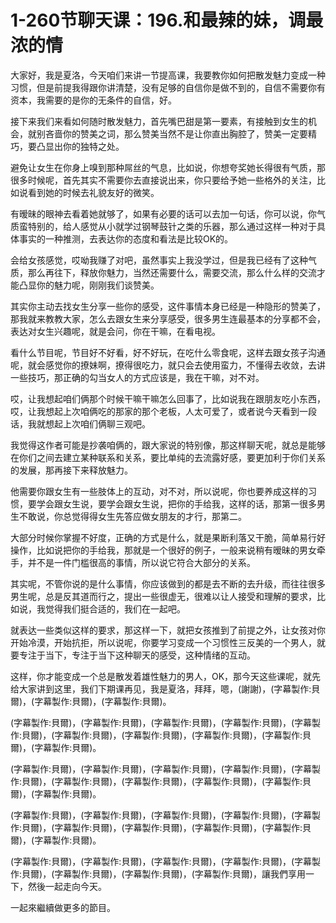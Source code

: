 # 1-260节聊天课：196.和最辣的妹，调最浓的情

大家好，我是夏洛，今天咱们来讲一节提高课，我要教你如何把散发魅力变成一种习惯，但是前提我得跟你讲清楚，没有足够的自信你是做不到的，自信不需要你有资本，我需要的是你的无条件的自信，好。

接下来我们来看如何随时散发魅力，首先嘴巴甜是第一要素，有接触到女生的机会，就别吝啬你的赞美之词，那么赞美当然不是让你直出胸腔了，赞美一定要精巧，要凸显出你的独特之处。

避免让女生在你身上嗅到那种屌丝的气息，比如说，你想夸奖她长得很有气质，那很多时候呢，首先其实不需要你去直接说出来，你只要给予她一些格外的关注，比如说看到她的时候去礼貌友好的微笑。

有暧昧的眼神去看着她就够了，如果有必要的话可以去加一句话，你可以说，你气质蛮特别的，给人感觉从小就学过钢琴鼓针之类的乐器，那么通过这样一种对于具体事实的一种推测，去表达你的态度和看法是比较OK的。

会给女孩感觉，哎呦我赚了对吧，虽然事实上我没学过，但是我已经有了这种气质，那么再往下，释放你魅力，当然还需要什么，需要交流，那么什么样的交流才能凸显你的魅力呢，刚刚我们谈赞美。

其实你主动去找女生分享一些你的感受，这件事情本身已经是一种隐形的赞美了，那我就来教教大家，怎么去跟女生来分享感受，很多男生连最基本的分享都不会，表达对女生兴趣呢，就是会问，你在干嘛，在看电视。

看什么节目呢，节目好不好看，好不好玩，在吃什么零食呢，这样去跟女孩子沟通呢，就会感觉你的撩妹啊，撩得很吃力，就只会去使用蛮力，不懂得去收敛，去讲一些技巧，那正确的勾当女人的方式应该是，我在干嘛，对不对。

哎，让我想起咱们俩那个时候干嘛干嘛怎么回事了，比如说我在跟朋友吃小东西，哎，让我想起上次咱俩吃的那家的那个老板，人太可爱了，或者说今天看到一段话，我就想起上次咱们俩聊三观吧。

我觉得这作者可能是抄袭咱俩的，跟大家说的特别像，那这样聊天呢，就总是能够在你们之间去建立某种联系和关系，要比单纯的去流露好感，要更加利于你们关系的发展，那再接下来释放魅力。

他需要你跟女生有一些肢体上的互动，对不对，所以说呢，你也要养成这样的习惯，要学会跟女生说，要学会跟女生说，把你的手给我，这样的话，那第一很多男生不敢说，你总觉得得女生先答应做女朋友的才行，那第二。

大部分时候你掌握不好度，正确的方式是什么，就是果断利落又干脆，简单易行好操作，比如说把你的手给我，那就是一个很好的例子，一般来说稍有暧昧的男女牵手，并不是一件门槛很高的事情，所以说它符合大部分的关系。

其实呢，不管你说的是什么事情，你应该做到的都是去不断的去升级，而往往很多男生呢，总是反其道而行之，提出一些很虚无，很难以让人接受和理解的要求，比如说，我觉得我们挺合适的，我们在一起吧。

就表达一些类似这样的要求，那这样一下，就把女孩推到了前提之外，让女孩对你开始冷漠，开始抗拒，所以说呢，你要学习变成一个习惯性三反美的一个男人，就要专注于当下，专注于当下这种聊天的感受，这种情绪的互动。

这样，你才能变成一个总是散发着雄性魅力的男人，OK，那今天这些课呢，就先给大家讲到这里，我们下期课再见，我是夏洛，拜拜，嗯，(謝謝)，(字幕製作:貝爾)，(字幕製作:貝爾)，(字幕製作:貝爾)。

(字幕製作:貝爾)，(字幕製作:貝爾)，(字幕製作:貝爾)，(字幕製作:貝爾)，(字幕製作:貝爾)，(字幕製作:貝爾)，(字幕製作:貝爾)，(字幕製作:貝爾)，(字幕製作:貝爾)，(字幕製作:貝爾)。

(字幕製作:貝爾)，(字幕製作:貝爾)，(字幕製作:貝爾)，(字幕製作:貝爾)，(字幕製作:貝爾)，(字幕製作:貝爾)，(字幕製作:貝爾)，(字幕製作:貝爾)，(字幕製作:貝爾)，(字幕製作:貝爾)。

(字幕製作:貝爾)，(字幕製作:貝爾)，(字幕製作:貝爾)，(字幕製作:貝爾)，(字幕製作:貝爾)，(字幕製作:貝爾)，(字幕製作:貝爾)，(字幕製作:貝爾)，(字幕製作:貝爾)，(字幕製作:貝爾)。

(字幕製作:貝爾)，(字幕製作:貝爾)，(字幕製作:貝爾)，(字幕製作:貝爾)，(字幕製作:貝爾)，(字幕製作:貝爾)，(字幕製作:貝爾)，(字幕製作:貝爾)，讓我們享用一下，然後一起走向今天。

一起來繼續做更多的節目。